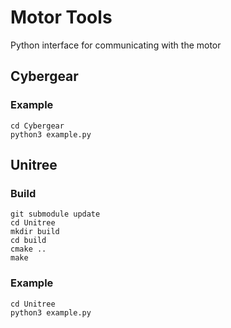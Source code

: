 # Motor Tools

Python interface for communicating with the motor

## Cybergear

### Example

```shell
cd Cybergear
python3 example.py
```

## Unitree

### Build

```shell
git submodule update
cd Unitree
mkdir build
cd build
cmake ..
make
```

### Example

```shell
cd Unitree
python3 example.py
```
